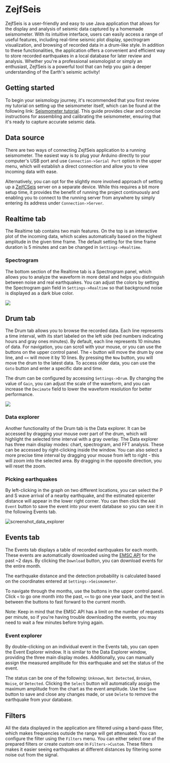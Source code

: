 # ZejfSeis

ZejfSeis is a user-friendly and easy to use Java application that allows for the display and analysis of seismic data captured by a homemade seismometer. With its intuitive interface, users can easily access a range of useful features, including real-time seismic plot display, spectrogram visualization, and browsing of recorded data in a drum-like style. In addition to these functionalities, the application offers a convenient and efficient way to store recorded earthquakes in a local database for later review and analysis. Whether you're a professional seismologist or simply an enthusiast, ZejfSeis is a powerful tool that can help you gain a deeper understanding of the Earth's seismic activity!

## Getting started

To begin your seismology journey, it's recommended that you first review my tutorial on setting up the seismometer itself, which can be found at the following link: [Seismometer tutorial](https://github.com/xspanger3770/ZejfSeis/tree/develop/arduino). This guide provides clear and concise instructions for assembling and calibrating the seismometer, ensuring that it's ready to capture accurate seismic data.

## Data source

There are two ways of connecting ZejfSeis application to a running seismometer. The easiest way is to plug your Arduino directly to your computer's USB port and use `Connection->Serial Port` option in the upper menu, which will establish a direct connection and allow you to view incoming data with ease.

Alternatively, you can opt for the slightly more involved approach of setting up a [ZejfCSeis](https://github.com/xspanger3770/ZejfCSeis) server on a separate device. While this requires a bit more setup time, it provides the benefit of running the project continuously and enabling you to connect to the running server from anywhere by simply entering its address under `Connection->Server`.

## Realtime tab
The Realtime tab contains two main features. On the top is an interactive plot of the incoming data, which scales automatically based on the highest amplitude in the given time frame. The default setting for the time frame duration is 5 minutes and can be changed in `Settings->Realtime`.

### Spectrogram

The bottom section of the Realtime tab is a Spectrogram panel, which allows you to analyze the waveform in more detail and helps you distinguish between noise and real earthquakes. You can adjust the colors by setting the Spectrogram gain field in `Settings->Realtime` so that background noise is displayed as a dark blue color.

![](https://user-images.githubusercontent.com/100421968/232130962-271493b3-8b2e-41bc-902b-3cf56cbbf69a.png)

## Drum tab

The Drum tab allows you to browse the recorded data. Each line represents a time interval, with its start labeled on the left side (red numbers indicating hours and gray ones minutes). By default, each line represents 10 minutes of data. For navigation, you can scroll with your mouse, or you can use the buttons on the upper control panel. The `<` button will move the drum by one line, and `<<` will move it by 10 lines. By pressing the `Now` button, you will move the drum to the latest data. To access older data, you can use the `Goto` button and enter a specific date and time. 

The drum can be configured by accessing `Settings->Drum`. By changing the value of `Gain`, you can adjust the scale of the waveform, and you can increase the `Decimate` field to lower the waveform resolution for better performance.

![](https://user-images.githubusercontent.com/100421968/232131108-2ccce048-c082-4465-bd44-5f26395e212f.png)

### Data explorer

Another functionality of the Drum tab is the Data explorer. It can be accessed by dragging your mouse over part of the drum, which will highlight the selected time interval with a gray overlay. The Data explorer has three main display modes: chart, spectrogram, and FFT analysis. These can be accessed by right-clicking inside the window. You can also select a more precise time interval by dragging your mouse from left to right - this will zoom into the selected area. By dragging in the opposite direction, you will reset the zoom.

### Picking earthquakes

By left-clicking in the graph on two different locations, you can select the P and S wave arrival of a nearby earthquake, and the estimated epicenter distance will appear in the lower right corner. You can then click the `Add Event` button to save the event into your event database so you can see it in the following Events tab.

![screenshot_data_explorer](https://user-images.githubusercontent.com/100421968/230775680-46cffdaa-9761-4142-9779-d044ef3d1dd1.png)

## Events tab

The Events tab displays a table of recorded earthquakes for each month. These events are automatically downloaded using the [EMSC API](https://www.seismicportal.eu/fdsn-wsevent.html) for the past ~2 days. By clicking the `Download` button, you can download events for the entire month.

The earthquake distance and the detection probability is calculated based on the coordinates entered at `Settings->Seismometer`.

To navigate through the months, use the buttons in the upper control panel. Click `<` to go one month into the past, `<<` to go one year back, and the text in between the buttons to fast forward to the current month.

Note: Keep in mind that the EMSC API has a limit on the number of requests per minute, so if you're having trouble downloading the events, you may need to wait a few minutes before trying again.

### Event explorer 

By double-clicking on an individual event in the Events tab, you can open the Event Explorer window. It is similar to the Data Explorer window, providing the three main display modes. Additionally, you can manually assign the measured amplitude for this earthquake and set the status of the event.

The status can be one of the following: `Unknown`, `Not Detected`, `Broken`, `Noise`, or `Detected`. Clicking the `Select` button will automatically assign the maximum amplitude from the chart as the event amplitude. Use the `Save` button to save and close any changes made, or use `Delete` to remove the earthquake from your database.

## Filters

All the data displayed in the application are filtered using a band-pass filter, which makes frequencies outside the range will get attenuated. You can configure the filter using the `Filters` menu. You can either select one of the prepared filters or create custom one in `Filters->Custom`. These filters makes it easier seeing earthquakes at different distances by filtering some noise out from the signal.
